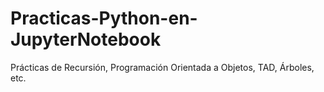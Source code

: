 # Practicas-Python-en-JupyterNotebook
Prácticas de Recursión, Programación Orientada a Objetos, TAD, Árboles, etc.
